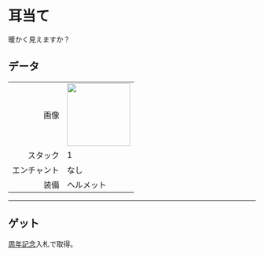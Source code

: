 # 耳当て
暖かく見えますか？

## データ
<table>
    <tr><td align="end">画像</td><td><img src="https://i.imgur.com/VnKSxgG.gif" width="128"/></td></tr>
    <tr><td align="end">スタック</td><td>1</td></tr>
    <tr><td align="end">エンチャント</td><td>なし</td></tr>
    <tr><td align="end">装備</td><td>ヘルメット</td></tr>
</table>

---

## ゲット
[周年記念](../feature/anniversary.md)入札で取得。